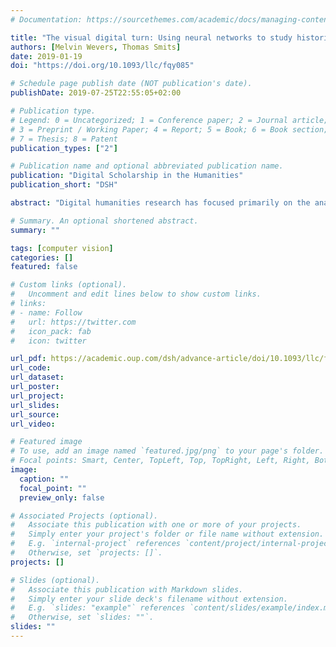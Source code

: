```yaml
---
# Documentation: https://sourcethemes.com/academic/docs/managing-content/

title: "The visual digital turn: Using neural networks to study historical images"
authors: [Melvin Wevers, Thomas Smits]
date: 2019-01-19
doi: "https://doi.org/10.1093/llc/fqy085"

# Schedule page publish date (NOT publication's date).
publishDate: 2019-07-25T22:55:05+02:00

# Publication type.
# Legend: 0 = Uncategorized; 1 = Conference paper; 2 = Journal article;
# 3 = Preprint / Working Paper; 4 = Report; 5 = Book; 6 = Book section;
# 7 = Thesis; 8 = Patent
publication_types: ["2"]

# Publication name and optional abbreviated publication name.
publication: "Digital Scholarship in the Humanities"
publication_short: "DSH"

abstract: "Digital humanities research has focused primarily on the analysis of texts. This emphasis stems from the availability of technology to study digitized text. Optical character recognition allows researchers to use keywords to search and analyze digitized texts. However, archives of digitized sources also contain large numbers of images. This article shows how convolutional neural networks (CNNs) can be used to categorize and analyze digitized historical visual sources. We present three different approaches to using CNNs for gaining a deeper understanding of visual trends in an archive of digitized Dutch newspapers. These include detecting medium-specific features (separating photographs from illustrations), querying images based on abstract visual aspects (clustering visually similar advertisements), and training a neural network based on visual categories developed by domain experts. We argue that CNNs allow researchers to explore the visual side of the digital turn. They allow archivists and researchers to classify and spot trends in large collections of digitized visual sources in radically new ways."

# Summary. An optional shortened abstract.
summary: ""

tags: [computer vision]
categories: []
featured: false

# Custom links (optional).
#   Uncomment and edit lines below to show custom links.
# links:
# - name: Follow
#   url: https://twitter.com
#   icon_pack: fab
#   icon: twitter

url_pdf: https://academic.oup.com/dsh/advance-article/doi/10.1093/llc/fqy085/5296356"
url_code:
url_dataset:
url_poster:
url_project:
url_slides:
url_source:
url_video:

# Featured image
# To use, add an image named `featured.jpg/png` to your page's folder. 
# Focal points: Smart, Center, TopLeft, Top, TopRight, Left, Right, BottomLeft, Bottom, BottomRight.
image:
  caption: ""
  focal_point: ""
  preview_only: false

# Associated Projects (optional).
#   Associate this publication with one or more of your projects.
#   Simply enter your project's folder or file name without extension.
#   E.g. `internal-project` references `content/project/internal-project/index.md`.
#   Otherwise, set `projects: []`.
projects: []

# Slides (optional).
#   Associate this publication with Markdown slides.
#   Simply enter your slide deck's filename without extension.
#   E.g. `slides: "example"` references `content/slides/example/index.md`.
#   Otherwise, set `slides: ""`.
slides: ""
---
```

